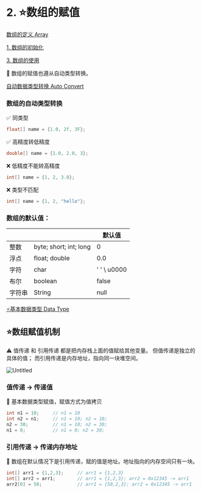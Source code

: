 # 2. ⭐数组的赋值

[数组的定义 Array](https://www.notion.so/Array-f983cf5bc3bf4b42ba7d72348e382d8f?pvs=21) 

[1. 数组的初始化](https://www.notion.so/1-bad968ca5e624dc6b6690f2576408577?pvs=21) 

[3. 数组的使用 ](https://www.notion.so/3-80a68d8686d84536afb1abf719f8ac17?pvs=21) 

<aside>
📌 数组的赋值也遵从自动类型转换。

[自动数据类型转换 Auto Convert](https://www.notion.so/Auto-Convert-c6a800421ca348adb5c15190101076c1?pvs=21) 

</aside>

### 数组的自动类型转换

✅ 同类型

```java
float[] name = {1.0, 2f, 3F};
```

✅ 高精度转低精度

```java
double[] name = {1.0, 2.0, 3};
```

❌ 低精度不能转高精度

```java
int[] name = {1, 2, 3.0};
```

❌ 类型不匹配

```java
int[] name = {1, 2, "hello"};
```

### 数组的默认值：

|  |  | 默认值 |
| --- | --- | --- |
| 整数 | byte; short; int; long | 0 |
| 浮点 | float; double  | 0.0 |
| 字符 | char | ' '  \ u0000 |
| 布尔 | boolean | false |
| 字符串 | String | null |

[⭐基本数据类型 Data Type](https://www.notion.so/Data-Type-7decffbb79da4fde9b84dcf864ffcc0a?pvs=21) 

## ⭐数组赋值机制

<aside>
⚠️ 值传递 和 引用传递 都是把内存栈上面的值赋给其他变量。
  但值传递是独立的具体的值；
  而引用传递是内存地址，指向同一块堆空间。

</aside>

![Untitled](2%20%E2%AD%90%E6%95%B0%E7%BB%84%E7%9A%84%E8%B5%8B%E5%80%BC%20f20a1b5cbf6c4c7f993cba97fdbb82bd/Untitled.png)

### 值传递 → 传递值

<aside>
📌 基本数据类型赋值，赋值方式为值拷贝

</aside>

```java
int n1 = 10;     // n1 = 10
int n2 = n1;     // n1 = 10; n2 = 10;
n2 = 30;         // n1 = 10; n2 = 30;
n1 = 0;          // n1 = 0; n2 = 30;
```

### 引用传递 →  传递内存地址

<aside>
📌 数组在默认情况下是引用传递，赋的值是地址。地址指向的内存空间只有一块。

</aside>

```java
int[] arr1 = {1,2,3};     // arr1 = {1,2,3}
int[] arr2 = arr1;        // arr1 = {1,2,3}; arr2 = 0x12345 -> arr1
arr2[0] = 50;             // arr1 = {50,2,3}; arr2 = 0x12345 -> arr1
```